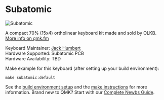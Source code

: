 # Subatomic

![Subatomic](https://i.imgur.com/EWrY7Bel.png)

A compact 70% (15x4) ortholinear keyboard kit made and sold by OLKB. [More info on qmk.fm](http://qmk.fm/subatomic/)

Keyboard Maintainer: [Jack Humbert](https://github.com/jackhumbert)  
Hardware Supported: Subatomic PCB  
Hardware Availability: TBD

Make example for this keyboard (after setting up your build environment):

    make subatomic:default

See the [build environment setup](https://docs.qmk.fm/#/getting_started_build_tools) and the [make instructions](https://docs.qmk.fm/#/getting_started_make_guide) for more information. Brand new to QMK? Start with our [Complete Newbs Guide](https://docs.qmk.fm/#/newbs).
